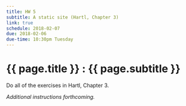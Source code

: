 ```yaml
---
title: HW 5
subtitle: A static site (Hartl, Chapter 3)
link: true
schedule: 2018-02-07
due: 2018-02-06
due-time: 10:30pm Tuesday
---
```

# {{ page.title }} : {{ page.subtitle }}

Do all of the exercises in Hartl, Chapter 3.  

_Additional instructions forthcoming._
